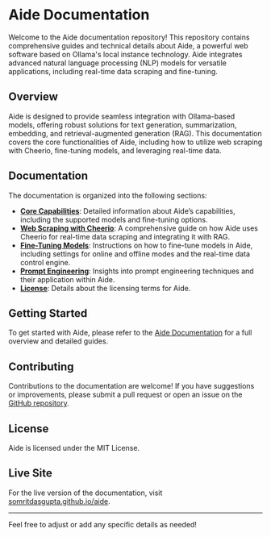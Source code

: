 # Aide Documentation

Welcome to the Aide documentation repository! This repository contains comprehensive guides and technical details about Aide, a powerful web software based on Ollama's local instance technology. Aide integrates advanced natural language processing (NLP) models for versatile applications, including real-time data scraping and fine-tuning.

## Overview

Aide is designed to provide seamless integration with Ollama-based models, offering robust solutions for text generation, summarization, embedding, and retrieval-augmented generation (RAG). This documentation covers the core functionalities of Aide, including how to utilize web scraping with Cheerio, fine-tuning models, and leveraging real-time data.

## Documentation

The documentation is organized into the following sections:

- **[Core Capabilities](./docs/core-capabilities.md)**: Detailed information about Aide’s capabilities, including the supported models and fine-tuning options.
- **[Web Scraping with Cheerio](./docs/web-scraping-cheerio.md)**: A comprehensive guide on how Aide uses Cheerio for real-time data scraping and integrating it with RAG.
- **[Fine-Tuning Models](./docs/fine-tuning-models.md)**: Instructions on how to fine-tune models in Aide, including settings for online and offline modes and the real-time data control engine.
- **[Prompt Engineering](./docs/prompt-engineering.md)**: Insights into prompt engineering techniques and their application within Aide.
- **[License](./license.mdx)**: Details about the licensing terms for Aide.

## Getting Started

To get started with Aide, please refer to the [Aide Documentation](https://somritdagupta.github.io/aide) for a full overview and detailed guides.

## Contributing

Contributions to the documentation are welcome! If you have suggestions or improvements, please submit a pull request or open an issue on the [GitHub repository](https://github.com/somritdagupta/aide).

## License

Aide is licensed under the MIT License. 

## Live Site

For the live version of the documentation, visit [somritdasgupta.github.io/aide](https://somritdasgupta.github.io/aide).

---

Feel free to adjust or add any specific details as needed!